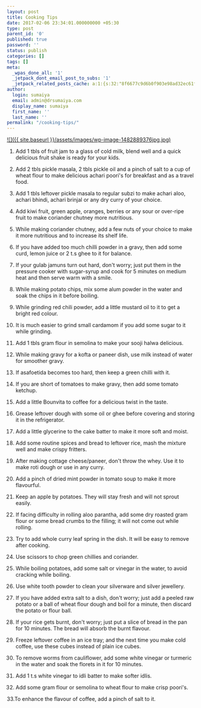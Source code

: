 ```yaml
---
layout: post
title: Cooking Tips
date: 2017-02-06 23:34:01.000000000 +05:30
type: post
parent_id: '0'
published: true
password: ''
status: publish
categories: []
tags: []
meta:
  _wpas_done_all: '1'
  _jetpack_dont_email_post_to_subs: '1'
  _jetpack_related_posts_cache: a:1:{s:32:"8f6677c9d6b0f903e98ad32ec61f8deb";a:2:{s:7:"expires";i:1592860901;s:7:"payload";a:3:{i:0;a:1:{s:2:"id";i:1788;}i:1;a:1:{s:2:"id";i:1971;}i:2;a:1:{s:2:"id";i:1967;}}}}
author:
  login: sumaiya
  email: admin@drsumaiya.com
  display_name: sumaiya
  first_name: ''
  last_name: ''
permalink: "/cooking-tips/"
---
```

[![]({{ site.baseurl }}/assets/images/wp-image-1482889376jpg.jpg)](http://drsumaiya.com/wp-content/uploads/2017/02/wp-image-1482889376jpg.jpg)  
1. Add 1 tbls of fruit jam to a glass of cold milk, blend well and a quick delicious fruit shake is ready for your kids.

2. Add 2 tbls pickle masala, 2 tbls pickle oil and a pinch of salt to a cup of wheat flour to make delicious achari poori's for breakfast and as a travel food.

3. Add 1 tbls leftover pickle masala to regular subzi to make achari aloo, achari bhindi, achari brinjal or any dry curry of your choice.

4. Add kiwi fruit, green apple, oranges, berries or any sour or over-ripe fruit to make coriander chutney more nutritious.

5. While making coriander chutney, add a few nuts of your choice to make it more nutritious and to increase its shelf life.

6. If you have added too much chilli powder in a gravy, then add some curd, lemon juice or 2 t.s ghee to it for balance.

7. If your gulab jamuns turn out hard, don't worry; just put them in the pressure cooker with sugar-syrup and cook for 5 minutes on medium heat and then serve warm with a smile.

8. While making potato chips, mix some alum powder in the water and soak the chips in it before boiling.

9. While grinding red chili powder, add a little mustard oil to it to get a bright red colour.

10. It is much easier to grind small cardamom if you add some sugar to it while grinding.

11. Add 1 tbls gram flour in semolina to make your sooji halwa delicious.

12. While making gravy for a kofta or paneer dish, use milk instead of water for smoother gravy.

13. If asafoetida becomes too hard, then keep a green chilli with it.

14. If you are short of tomatoes to make gravy, then add some tomato ketchup.

15. Add a little Bounvita to coffee for a delicious twist in the taste.

16. Grease leftover dough with some oil or ghee before covering and storing it in the refrigerator.

17. Add a little glycerine to the cake batter to make it more soft and moist.

18. Add some routine spices and bread to leftover rice, mash the mixture well and make crispy fritters.

19. After making cottage cheese/paneer, don't throw the whey. Use it to make roti dough or use in any curry.

20. Add a pinch of dried mint powder in tomato soup to make it more flavourful.

21. Keep an apple by potatoes. They will stay fresh and will not sprout easily.

22. If facing difficulty in rolling aloo parantha, add some dry roasted gram flour or some bread crumbs to the filling; it will not come out while rolling.

23. Try to add whole curry leaf spring in the dish. It will be easy to remove after cooking.

24. Use scissors to chop green chillies and coriander.

25. While boiling potatoes, add some salt or vinegar in the water, to avoid cracking while boiling.

26. Use white tooth powder to clean your silverware and silver jewellery.

27. If you have added extra salt to a dish, don't worry; just add a peeled raw potato or a ball of wheat flour dough and boil for a minute, then discard the potato or flour ball.

28. If your rice gets burnt, don't worry; just put a slice of bread in the pan for 10 minutes. The bread will absorb the burnt flavour.

29. Freeze leftover coffee in an ice tray; and the next time you make cold coffee, use these cubes instead of plain ice cubes.

30. To remove worms from cauliflower, add some white vinegar or turmeric in the water and soak the florets in it for 10 minutes.

31. Add 1 t.s white vinegar to idli batter to make softer idlis.

32. Add some gram flour or semolina to wheat flour to make crisp poori's.

33.To enhance the flavour of coffee, add a pinch of salt to it.

